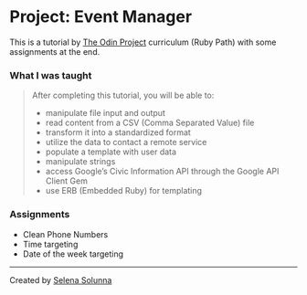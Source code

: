 # Project: Event Manager

This is a tutorial by [The Odin Project](https://www.theodinproject.com/lessons/ruby-event-manager#iteration-0-loading-a-file) curriculum (Ruby Path) with some assignments at the end.

### What I was taught
> After completing this tutorial, you will be able to:
> - manipulate file input and output
> - read content from a CSV (Comma Separated Value) file
> - transform it into a standardized format
> - utilize the data to contact a remote service
> - populate a template with user data
> - manipulate strings
> - access Google’s Civic Information API through the Google API Client Gem
> - use ERB (Embedded Ruby) for templating

### Assignments
- Clean Phone Numbers
- Time targeting
- Date of the week targeting
___
Created by [Selena Solunna](https://github.com/ssolunna)
